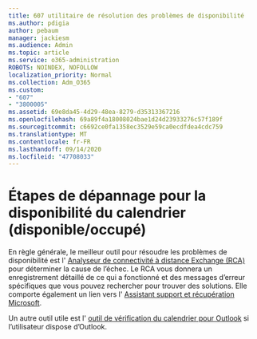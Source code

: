 ```yaml
---
title: 607 utilitaire de résolution des problèmes de disponibilité
ms.author: pdigia
author: pebaum
manager: jackiesm
ms.audience: Admin
ms.topic: article
ms.service: o365-administration
ROBOTS: NOINDEX, NOFOLLOW
localization_priority: Normal
ms.collection: Adm_O365
ms.custom:
- "607"
- "3800005"
ms.assetid: 69e8da45-4d29-48ea-8279-d35313367216
ms.openlocfilehash: 69a89f4a18008024bae1d24d23933276c57f189f
ms.sourcegitcommit: c6692ce0fa1358ec3529e59ca0ecdfdea4cdc759
ms.translationtype: MT
ms.contentlocale: fr-FR
ms.lasthandoff: 09/14/2020
ms.locfileid: "47708033"
---
```

# <a name="troubleshooting-steps-for-calendar-availability-freebusy"></a>Étapes de dépannage pour la disponibilité du calendrier (disponible/occupé)

En règle générale, le meilleur outil pour résoudre les problèmes de disponibilité est l' [Analyseur de connectivité à distance Exchange (RCA)](https://testconnectivity.microsoft.com/Default.aspx?testId=freeBusy) pour déterminer la cause de l’échec. Le RCA vous donnera un enregistrement détaillé de ce qui a fonctionné et des messages d’erreur spécifiques que vous pouvez rechercher pour trouver des solutions. Elle comporte également un lien vers l' [Assistant support et récupération Microsoft](https://diagnostics.office.com/).

Un autre outil utile est l' [outil de vérification du calendrier pour Outlook](https://www.microsoft.com/download/details.aspx?id=28786) si l’utilisateur dispose d’Outlook.
